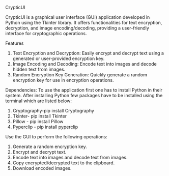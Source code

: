 CrypticUI

CrypticUI is a graphical user interface (GUI) application developed in Python using the Tkinter library. It offers functionalities for text encryption, decryption, and image encoding/decoding, providing a user-friendly interface for cryptographic operations.

Features
1. Text Encryption and Decryption: Easily encrypt and decrypt text using a generated or user-provided encryption key.
2. Image Encoding and Decoding: Encode text into images and decode hidden text from images.
3. Random Encryption Key Generation: Quickly generate a random encryption key for use in encryption operations.

Dependencies:
 To use the application first one has to install Python in their system.
 After installing Python few packages have to be installed using the terminal which are listed below:
1. Cryptography-pip install Cryptography
2. Tkinter- pip install Tkinter
3. Pillow - pip install Pillow
4. Pyperclip - pip install pyperclip

Use the GUI to perform the following operations:

1. Generate a random encryption key.
2. Encrypt and decrypt text.
3. Encode text into images and decode text from images.
4. Copy encrypted/decrypted text to the clipboard.
5. Download encoded images.
